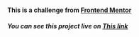 <h4>This is a challenge from <a href="https://www.frontendmentor.io/challenges/nft-preview-card-component-SbdUL_w0U">Frontend Mentor</a></h4>
<h5>You can see this project live on <a target="_blank" href="https://nft-card-challenge-fcc.vercel.app">This link</a></h5>